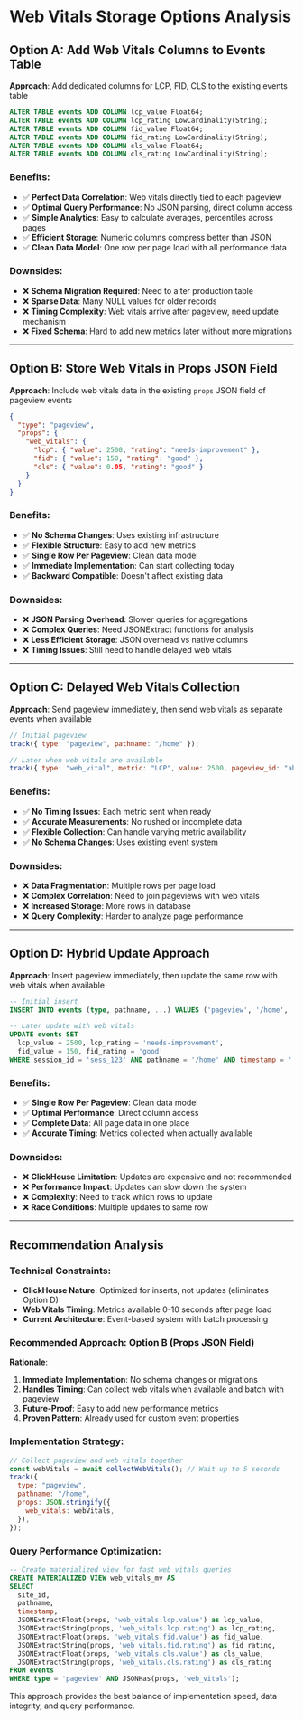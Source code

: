 # Web Vitals Storage Options Analysis

## Option A: Add Web Vitals Columns to Events Table

**Approach**: Add dedicated columns for LCP, FID, CLS to the existing events table

```sql
ALTER TABLE events ADD COLUMN lcp_value Float64;
ALTER TABLE events ADD COLUMN lcp_rating LowCardinality(String);
ALTER TABLE events ADD COLUMN fid_value Float64;
ALTER TABLE events ADD COLUMN fid_rating LowCardinality(String);
ALTER TABLE events ADD COLUMN cls_value Float64;
ALTER TABLE events ADD COLUMN cls_rating LowCardinality(String);
```

### Benefits:

- ✅ **Perfect Data Correlation**: Web vitals directly tied to each pageview
- ✅ **Optimal Query Performance**: No JSON parsing, direct column access
- ✅ **Simple Analytics**: Easy to calculate averages, percentiles across pages
- ✅ **Efficient Storage**: Numeric columns compress better than JSON
- ✅ **Clean Data Model**: One row per page load with all performance data

### Downsides:

- ❌ **Schema Migration Required**: Need to alter production table
- ❌ **Sparse Data**: Many NULL values for older records
- ❌ **Timing Complexity**: Web vitals arrive after pageview, need update mechanism
- ❌ **Fixed Schema**: Hard to add new metrics later without more migrations

---

## Option B: Store Web Vitals in Props JSON Field

**Approach**: Include web vitals data in the existing `props` JSON field of pageview events

```json
{
  "type": "pageview",
  "props": {
    "web_vitals": {
      "lcp": { "value": 2500, "rating": "needs-improvement" },
      "fid": { "value": 150, "rating": "good" },
      "cls": { "value": 0.05, "rating": "good" }
    }
  }
}
```

### Benefits:

- ✅ **No Schema Changes**: Uses existing infrastructure
- ✅ **Flexible Structure**: Easy to add new metrics
- ✅ **Single Row Per Pageview**: Clean data model
- ✅ **Immediate Implementation**: Can start collecting today
- ✅ **Backward Compatible**: Doesn't affect existing data

### Downsides:

- ❌ **JSON Parsing Overhead**: Slower queries for aggregations
- ❌ **Complex Queries**: Need JSONExtract functions for analysis
- ❌ **Less Efficient Storage**: JSON overhead vs native columns
- ❌ **Timing Issues**: Still need to handle delayed web vitals

---

## Option C: Delayed Web Vitals Collection

**Approach**: Send pageview immediately, then send web vitals as separate events when available

```javascript
// Initial pageview
track({ type: "pageview", pathname: "/home" });

// Later when web vitals are available
track({ type: "web_vital", metric: "LCP", value: 2500, pageview_id: "abc123" });
```

### Benefits:

- ✅ **No Timing Issues**: Each metric sent when ready
- ✅ **Accurate Measurements**: No rushed or incomplete data
- ✅ **Flexible Collection**: Can handle varying metric availability
- ✅ **No Schema Changes**: Uses existing event system

### Downsides:

- ❌ **Data Fragmentation**: Multiple rows per page load
- ❌ **Complex Correlation**: Need to join pageviews with web vitals
- ❌ **Increased Storage**: More rows in database
- ❌ **Query Complexity**: Harder to analyze page performance

---

## Option D: Hybrid Update Approach

**Approach**: Insert pageview immediately, then update the same row with web vitals when available

```sql
-- Initial insert
INSERT INTO events (type, pathname, ...) VALUES ('pageview', '/home', ...);

-- Later update with web vitals
UPDATE events SET
  lcp_value = 2500, lcp_rating = 'needs-improvement',
  fid_value = 150, fid_rating = 'good'
WHERE session_id = 'sess_123' AND pathname = '/home' AND timestamp = '...';
```

### Benefits:

- ✅ **Single Row Per Pageview**: Clean data model
- ✅ **Optimal Performance**: Direct column access
- ✅ **Complete Data**: All page data in one place
- ✅ **Accurate Timing**: Metrics collected when actually available

### Downsides:

- ❌ **ClickHouse Limitation**: Updates are expensive and not recommended
- ❌ **Performance Impact**: Updates can slow down the system
- ❌ **Complexity**: Need to track which rows to update
- ❌ **Race Conditions**: Multiple updates to same row

---

## Recommendation Analysis

### Technical Constraints:

- **ClickHouse Nature**: Optimized for inserts, not updates (eliminates Option D)
- **Web Vitals Timing**: Metrics available 0-10 seconds after page load
- **Current Architecture**: Event-based system with batch processing

### Recommended Approach: **Option B (Props JSON Field)**

**Rationale**:

1. **Immediate Implementation**: No schema changes or migrations
2. **Handles Timing**: Can collect web vitals when available and batch with pageview
3. **Future-Proof**: Easy to add new performance metrics
4. **Proven Pattern**: Already used for custom event properties

### Implementation Strategy:

```javascript
// Collect pageview and web vitals together
const webVitals = await collectWebVitals(); // Wait up to 5 seconds
track({
  type: "pageview",
  pathname: "/home",
  props: JSON.stringify({
    web_vitals: webVitals,
  }),
});
```

### Query Performance Optimization:

```sql
-- Create materialized view for fast web vitals queries
CREATE MATERIALIZED VIEW web_vitals_mv AS
SELECT
  site_id,
  pathname,
  timestamp,
  JSONExtractFloat(props, 'web_vitals.lcp.value') as lcp_value,
  JSONExtractString(props, 'web_vitals.lcp.rating') as lcp_rating,
  JSONExtractFloat(props, 'web_vitals.fid.value') as fid_value,
  JSONExtractString(props, 'web_vitals.fid.rating') as fid_rating,
  JSONExtractFloat(props, 'web_vitals.cls.value') as cls_value,
  JSONExtractString(props, 'web_vitals.cls.rating') as cls_rating
FROM events
WHERE type = 'pageview' AND JSONHas(props, 'web_vitals');
```

This approach provides the best balance of implementation speed, data integrity, and query performance.
